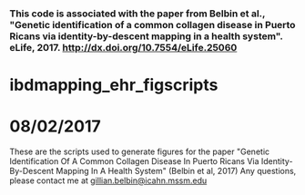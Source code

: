 
### This code is associated with the paper from Belbin et al., "Genetic identification of a common collagen disease in Puerto Ricans via identity-by-descent mapping in a health system". eLife, 2017. http://dx.doi.org/10.7554/eLife.25060



# ibdmapping_ehr_figscripts
# 08/02/2017
These are the scripts used to generate figures for the paper "Genetic Identification Of A Common Collagen Disease In Puerto Ricans Via Identity-By-Descent Mapping In A Health System" (Belbin et al, 2017)
Any questions, please contact me at gillian.belbin@icahn.mssm.edu
